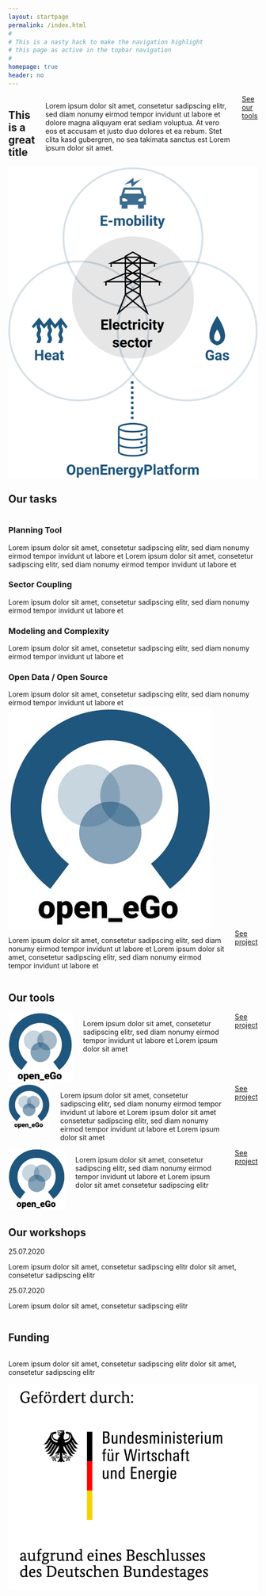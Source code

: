 ```yaml
---
layout: startpage
permalink: /index.html
#
# This is a nasty hack to make the navigation highlight
# this page as active in the topbar navigation
#
homepage: true
header: no
---
```



<div class="page__wrap">

  <section class="hero row row__wrap">
    <div class="medium-7 columns">
      <h1 class="hero__header">This is a great title</h1>
      <p class="hero__subheader">Lorem ipsum dolor sit amet, consetetur sadipscing elitr, sed diam nonumy eirmod tempor invidunt ut labore et dolore magna aliquyam erat sediam voluptua. At vero eos et accusam et justo duo dolores et ea rebum. Stet clita kasd gubergren, no sea takimata sanctus est Lorem ipsum dolor sit amet.
      </p>
      <div class="hero__btn">
        <a href="/tools_data/" class="button hero__cta">See our tools</a>
      </div>
    </div>
    <div class="medium-5 columns hero__img">
      <img src="images/HP_hero_img_v2_for_web.svg" alt="Image about how open_egon works">
    </div>
  </section>

  <section class="tasks row row__wrap">
    <div class="small-12 columns tasks__header">
      <h2>Our tasks</h2>
    </div>
    <div class="small-12 columns">
      <div class="tasks__row row">
        <div class="tasks__item medium-6 columns">
          <div class="tasks__item-text">
            <h3 class="tasks__item-title">Planning Tool</h3>
            Lorem ipsum dolor sit amet, consetetur sadipscing elitr, sed diam nonumy eirmod tempor invidunt ut labore et Lorem ipsum dolor sit amet, consetetur sadipscing elitr, sed diam nonumy eirmod tempor invidunt ut labore et 
          </div>
        </div>
        <div class="tasks__item medium-6 columns">
          <div class="tasks__item-text">
            <h3 class="tasks__item-title">Sector Coupling</h3>
            Lorem ipsum dolor sit amet, consetetur sadipscing elitr, sed diam nonumy eirmod tempor invidunt ut labore et
          </div>
        </div>
      </div>
    </div>
    <div class="small-12 columns">
      <div class="tasks__row row">
        <div class="tasks__item medium-6 columns">
          <div class="tasks__item-text">
          <h3 class="tasks__item-title">Modeling and Complexity</h3>
            Lorem ipsum dolor sit amet, consetetur sadipscing elitr, sed diam nonumy eirmod tempor invidunt ut labore et
          </div>
        </div>
        <div class="tasks__item medium-6 columns">
          <div class="tasks__item-text">
            <h3 class="tasks__item-title">Open Data / Open Source</h3>
            Lorem ipsum dolor sit amet, consetetur sadipscing elitr, sed diam nonumy eirmod tempor invidunt ut labore et
          </div>
        </div>
      </div>
    </div>
  </section>

  <section class="openego row row__wrap">
    <div class="columns openego__img">
      <img src="images/open_ego_logo.jpg" alt="Logo open_ego">
    </div>
    <div class="columns openego__text">
      <p>Lorem ipsum dolor sit amet, consetetur sadipscing elitr, sed diam nonumy eirmod tempor invidunt ut labore et Lorem ipsum dolor sit amet, consetetur sadipscing elitr, sed diam nonumy eirmod tempor invidunt ut labore et
      </p>
      <div class="openego__btn">
        <a href="#" class="button">See project</a>
      </div>
    </div>
  </section>

  <section class="tools row row__wrap">
    <div class="columns tools__header">
      <h2>Our tools</h2>
    </div>
    <div class="columns tools__items">
      <div class="row" data-equalizer>
        <div class="medium-4 columns tools__item" data-equalizer-watch>
          <div class="tools__item-img">
            <img src="images/open_ego_logo.jpg" alt="Logo open_ego">
          </div>
          <div class="tools__item-text">
            <p>
            Lorem ipsum dolor sit amet, consetetur sadipscing elitr, sed diam nonumy eirmod tempor invidunt ut labore et Lorem ipsum dolor sit amet
            </p>
          </div>
          <div class="tools__item-link">
            <a href="#" class="button">See project</a>
          </div>
        </div>
        <div class="medium-4 columns tools__item" data-equalizer-watch>
          <div class="tools__item-img">
            <img src="images/open_ego_logo.jpg" alt="Logo open_ego">
          </div>
          <div class="tools__item-text">
            <p>
            Lorem ipsum dolor sit amet, consetetur sadipscing elitr, sed diam nonumy eirmod tempor invidunt ut labore et Lorem ipsum dolor sit amet consetetur sadipscing elitr, sed diam nonumy eirmod tempor invidunt ut labore et Lorem ipsum dolor sit amet
            </p>
          </div>
          <div class="tools__item-link">
            <a href="#" class="button">See project</a>
          </div>
        </div>
        <div class="medium-4 columns tools__item" data-equalizer-watch>
          <div class="tools__item-img">
            <img src="images/open_ego_logo.jpg" alt="Logo open_ego">
          </div>
          <div class="tools__item-text">
            <p>
            Lorem ipsum dolor sit amet, consetetur sadipscing elitr, sed diam nonumy eirmod tempor invidunt ut labore et Lorem ipsum dolor sit amet consetetur sadipscing elitr
            </p>
          </div>
          <div class="tools__item-link">
            <a href="#" class="button">See project</a>
          </div>
        </div>
      </div>
    </div>
  </section>

  <section class="workshops row row__wrap">
    <div class="columns workshops__header">
      <h2>Our workshops</h2>
    </div>
    <div class="small-12 columns">
      <div class="workshops__row row">
        <div class="workshops__item medium-4 medium-offset-2 columns">
          <div class="workshops__item-text">
            <div class="workshops__item-date">
              25.07.2020
            </div>
            <p>Lorem ipsum dolor sit amet, consetetur sadipscing elitr dolor sit amet, consetetur sadipscing elitr</p>
          </div>
        </div>
        <div class="workshops__item medium-4 columns">
          <div class="workshops__item-text">
            <div class="workshops__item-date">
              25.07.2020
            </div>
            <p>Lorem ipsum dolor sit amet, consetetur sadipscing elitr</p>
          </div>
        </div>
      </div>
    </div>
  </section>

  <section class="funding row row__wrap">
    <div class="columns funding__header">
      <h2>Funding</h2>
    </div>
    <div class="columns funding__text">
      <p>Lorem ipsum dolor sit amet, consetetur sadipscing elitr dolor sit amet, consetetur sadipscing elitr</p>
    </div>
    <div class="columns funding__logo">
      <a href="https://www.bmwi.de/" title="Zur BMWI Website">
        <img src="images/BMWI.jpg" alt="Logo vom BMWI">
      </a>
    </div>
  </section>

</div>
